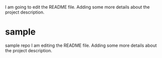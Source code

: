 I am going to  edit the README file. Adding some more details about the project description.
# sample
sample repo
I am editing the README file. Adding some more details about the project description.
